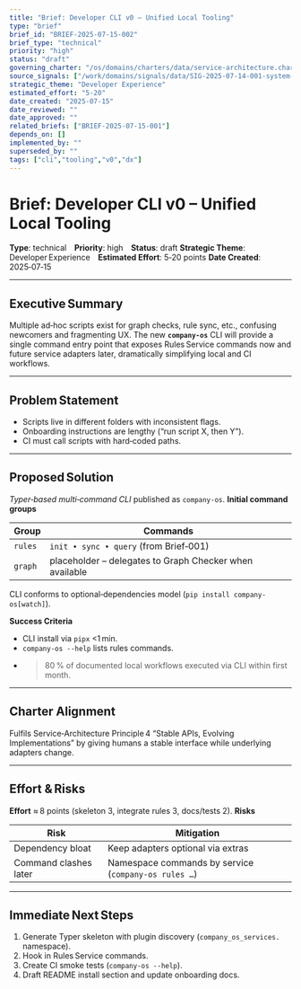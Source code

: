```yaml
---
title: "Brief: Developer CLI v0 – Unified Local Tooling"
type: "brief"
brief_id: "BRIEF-2025-07-15-002"
brief_type: "technical"
priority: "high"
status: "draft"
governing_charter: "/os/domains/charters/data/service-architecture.charter.md"
source_signals: ["/work/domains/signals/data/SIG-2025-07-14-001-system-complexity.signal.md"]
strategic_theme: "Developer Experience"
estimated_effort: "5-20"
date_created: "2025-07-15"
date_reviewed: ""
date_approved: ""
related_briefs: ["BRIEF-2025-07-15-001"]
depends_on: []
implemented_by: ""
superseded_by: ""
tags: ["cli","tooling","v0","dx"]
---
```


# **Brief: Developer CLI v0 – Unified Local Tooling**

**Type**: technical **Priority**: high **Status**: draft
**Strategic Theme**: Developer Experience **Estimated Effort**: 5‑20 points
**Date Created**: 2025‑07‑15

---

## Executive Summary
Multiple ad‑hoc scripts exist for graph checks, rule sync, etc., confusing newcomers and fragmenting UX.
The new **`company-os`** CLI will provide a single command entry point that exposes Rules Service commands now and future service adapters later, dramatically simplifying local and CI workflows.

---

## Problem Statement
* Scripts live in different folders with inconsistent flags.
* Onboarding instructions are lengthy (“run script X, then Y”).
* CI must call scripts with hard‑coded paths.

---

## Proposed Solution
*Typer‑based multi‑command CLI* published as `company-os`.
**Initial command groups**

| Group | Commands |
|-------|----------|
| `rules` | `init • sync • query` (from Brief‑001) |
| `graph` | placeholder – delegates to Graph Checker when available |

CLI conforms to optional‑dependencies model (`pip install company-os[watch]`).

**Success Criteria**

* CLI install via `pipx` <1 min.
* `company-os --help` lists rules commands.
* >80 % of documented local workflows executed via CLI within first month.

---

## Charter Alignment
Fulfils Service‑Architecture Principle 4 “Stable APIs, Evolving Implementations” by giving humans a stable interface while underlying adapters change.

---

## Effort & Risks
**Effort** ≈ 8 points (skeleton 3, integrate rules 3, docs/tests 2).
**Risks**

| Risk | Mitigation |
|------|------------|
| Dependency bloat | Keep adapters optional via extras |
| Command clashes later | Namespace commands by service (`company-os rules …`) |

---

## Immediate Next Steps
1. Generate Typer skeleton with plugin discovery (`company_os_services.` namespace).
2. Hook in Rules Service commands.
3. Create CI smoke tests (`company-os --help`).
4. Draft README install section and update onboarding docs.

